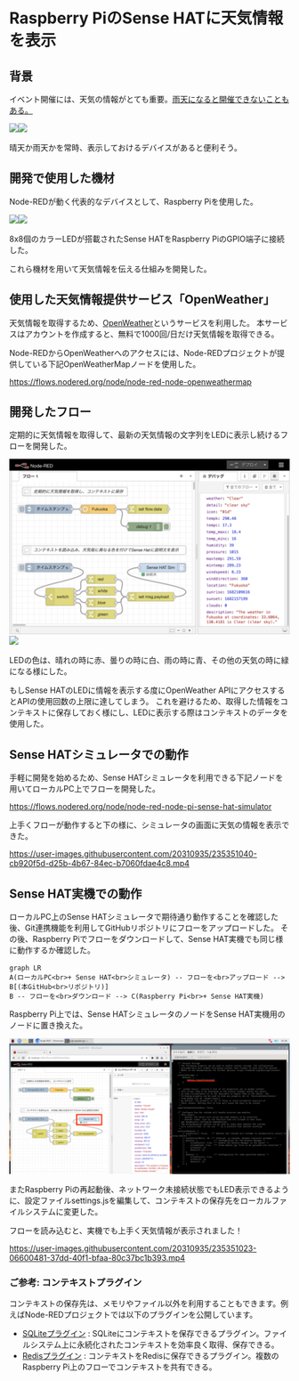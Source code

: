 # Raspberry PiのSense HATに天気情報を表示

## 背景
イベント開催には、天気の情報がとても重要。[雨天になると開催できないこともある。](https://shiki-kisetsu.com/spring/dontaku-rainyweather/#keni-toc1)

<img src="https://1.bp.blogspot.com/-9O3txb7OtvQ/UbVu8wEe3DI/AAAAAAAAUkA/DOA2jrDfVH8/s800/bonodori.png" width="50%"><img src="https://2.bp.blogspot.com/-04yGTd8fSnA/U9y_m5vpsrI/AAAAAAAAjfw/nVqHQN_t9g4/s800/tenki_mark03_gouu.png" width="50%">

晴天か雨天かを常時、表示しておけるデバイスがあると便利そう。

## 開発で使用した機材
Node-REDが動く代表的なデバイスとして、Raspberry Piを使用した。

<img src="https://3.bp.blogspot.com/-Wl5LVBDviR4/Vz8HzNnjSEI/AAAAAAAA6tY/BU6AXKS3mj4yjF8nhncl5Ai4cdLYHPrZACLcB/s800/computer_single_board.png" width="50%"><img src="https://images.prismic.io/rpf-products/a222a1d657906db95efbca8b8467037fa1a89def_sense-hat-1733x1080-1-1733x1080.jpg" width="50%">

8x8個のカラーLEDが搭載されたSense HATをRaspberry PiのGPIO端子に接続した。

これら機材を用いて天気情報を伝える仕組みを開発した。

## 使用した天気情報提供サービス「OpenWeather」
天気情報を取得するため、[OpenWeather](https://openweathermap.org/)というサービスを利用した。
本サービスはアカウントを作成すると、無料で1000回/日だけ天気情報を取得できる。

Node-REDからOpenWeatherへのアクセスには、Node-REDプロジェクトが提供している下記OpenWeatherMapノードを使用した。

https://flows.nodered.org/node/node-red-node-openweathermap

## 開発したフロー
定期的に天気情報を取得して、最新の天気情報の文字列をLEDに表示し続けるフローを開発した。

![](https://raw.githubusercontent.com/kazuhitoyokoi/node-red-ogiri-hakata/main/flow.png)
[![](https://developer.stackblitz.com/img/open_in_stackblitz.svg)](https://stackblitz.com/github/kazuhitoyokoi/node-red-ogiri-hakata?embed=1&hideExplorer=1&hideNavigation=1&view=preview)

LEDの色は、晴れの時に赤、曇りの時に白、雨の時に青、その他の天気の時に緑になる様にした。

もしSense HATのLEDに情報を表示する度にOpenWeather APIにアクセスするとAPIの使用回数の上限に達してしまう。
これを避けるため、取得した情報をコンテキストに保存しておく様にし、LEDに表示する際はコンテキストのデータを使用した。

## Sense HATシミュレータでの動作
手軽に開発を始めるため、Sense HATシミュレータを利用できる下記ノードを用いてローカルPC上でフローを開発した。

https://flows.nodered.org/node/node-red-node-pi-sense-hat-simulator

上手くフローが動作すると下の様に、シミュレータの画面に天気の情報を表示できた。

https://user-images.githubusercontent.com/20310935/235351040-cb920f5d-d25b-4b67-84ec-b7060fdae4c8.mp4

## Sense HAT実機での動作
ローカルPC上のSense HATシミュレータで期待通り動作することを確認した後、Git連携機能を利用してGitHubリポジトリにフローをアップロードした。
その後、Raspberry Piでフローをダウンロードして、Sense HAT実機でも同じ様に動作するか確認した。

```mermaid
graph LR
A(ローカルPC<br>+ Sense HAT<br>シミュレータ) -- フローを<br>アップロード --> B[(本GitHub<br>リポジトリ)]
B -- フローを<br>ダウンロード --> C(Raspberry Pi<br>+ Sense HAT実機)
```

Raspberry Pi上では、Sense HATシミュレータのノードをSense HAT実機用のノードに置き換えた。

![](piscreen.png)

またRaspberry Piの再起動後、ネットワーク未接続状態でもLED表示できるように、設定ファイルsettings.jsを編集して、コンテキストの保存先をローカルファイルシステムに変更した。

フローを読み込むと、実機でも上手く天気情報が表示されました！

https://user-images.githubusercontent.com/20310935/235351023-06600481-37dd-40f1-bfaa-80c37bc1b393.mp4

### ご参考: コンテキストプラグイン
コンテキストの保存先は、メモリやファイル以外を利用することもできます。例えばNode-REDプロジェクトでは以下のプラグインを公開しています。

- [SQLiteプラグイン](https://github.com/node-red/node-red-context-pouchdb/tree/5c210fc88dcd577bd8fcbcbb556ba57e376cd38d) : SQLiteにコンテキストを保存できるプラグイン。ファイルシステム上に永続化されたコンテキストを効率良く取得、保存できる。
- [Redisプラグイン](https://github.com/node-red/node-red-context-redis) : コンテキストをRedisに保存できるプラグイン。複数のRaspberry Pi上のフローでコンテキストを共有できる。
